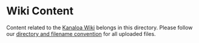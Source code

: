 # Wiki Content

Content related to the [Kanaloa Wiki](https://github.com/riplaboratory/Kanaloa/wiki) belongs in this directory.  Please follow our [directory and filename convention](https://github.com/riplaboratory/Kanaloa/wiki/Directory-and-Filename-Convetion) for all uploaded files.
